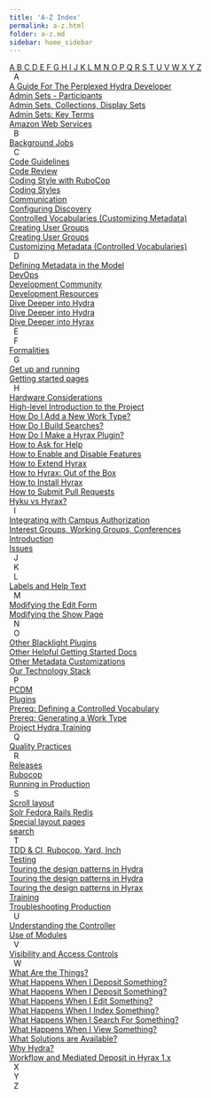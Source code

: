```yaml
---
title: 'A-Z Index'
permalink: a-z.html
folder: a-z.md
sidebar: home_sidebar
---
```

<div id='atoz'>
  <div class='atoz_tabs'>
    <a class='atoz_tab' href='#a'> A </a>
    <a class='atoz_tab' href='#b'> B </a>
    <a class='atoz_tab' href='#c'> C </a>
    <a class='atoz_tab' href='#d'> D </a>
    <a class='atoz_tab' href='#e'> E </a>
    <a class='atoz_tab' href='#f'> F </a>
    <a class='atoz_tab' href='#g'> G </a>
    <a class='atoz_tab' href='#h'> H </a>
    <a class='atoz_tab' href='#i'> I </a>
    <a class='atoz_tab' href='#j'> J </a>
    <a class='atoz_tab' href='#k'> K </a>
    <a class='atoz_tab' href='#l'> L </a>
    <a class='atoz_tab' href='#m'> M </a>
    <a class='atoz_tab' href='#n'> N </a>
    <a class='atoz_tab' href='#o'> O </a>
    <a class='atoz_tab' href='#p'> P </a>
    <a class='atoz_tab' href='#q'> Q </a>
    <a class='atoz_tab' href='#r'> R </a>
    <a class='atoz_tab' href='#s'> S </a>
    <a class='atoz_tab' href='#t'> T </a>
    <a class='atoz_tab' href='#u'> U </a>
    <a class='atoz_tab' href='#v'> V </a>
    <a class='atoz_tab' href='#w'> W </a>
    <a class='atoz_tab' href='#x'> X </a>
    <a class='atoz_tab' href='#y'> Y </a>
    <a class='atoz_tab' href='#z'> Z </a>
  </div>
  <div class='atoz_section'>
    <a class='atoz_anchor' name='a'>&nbsp;</a>
    <span class='atoz_section_label'>A</span>
    <div class='atoz_terms'>
      <a class='atoz_term' href='/index.html'>A Guide For The Perplexed Hydra Developer</a>
      <br>
      <a class='atoz_term' href='/participants.html'>Admin Sets - Participants</a>
      <br>
      <a class='atoz_term' href='/how-to-admin-sets.html'>Admin Sets, Collections, Display Sets</a>
      <br>
      <a class='atoz_term' href='/what-are-admin-things.html'>Admin Sets: Key Terms</a>
      <br>
      <a class='atoz_term' href='/aws.html'>Amazon Web Services</a>
      <br>
    </div>
  </div>
  <div class='atoz_section'>
    <a class='atoz_anchor' name='b'>&nbsp;</a>
    <span class='atoz_section_label'>B</span>
    <div class='atoz_terms'>
      <a class='atoz_term' href='/background-jobs.html'>Background Jobs</a>
      <br>
    </div>
  </div>
  <div class='atoz_section'>
    <a class='atoz_anchor' name='c'>&nbsp;</a>
    <span class='atoz_section_label'>C</span>
    <div class='atoz_terms'>
      <a class='atoz_term' href='/code.html'>Code Guidelines</a>
      <br>
      <a class='atoz_term' href='/review.html'>Code Review</a>
      <br>
      <a class='atoz_term' href='/best-practices-coding-styles.html'>Coding Style with RuboCop</a>
      <br>
      <a class='atoz_term' href='/best-practices-coding-styles.html'>Coding Styles</a>
      <br>
      <a class='atoz_term' href='/communication.html'>Communication</a>
      <br>
      <a class='atoz_term' href='/customize-metadata-discovery.html'>Configuring Discovery</a>
      <br>
      <a class='atoz_term' href='/customize-metadata-controlled-vocabulary.html'>Controlled Vocabularies (Customizing Metadata)</a>
      <br>
      <a class='atoz_term' href='/admin-users.html'>Creating User Groups</a>
      <br>
      <a class='atoz_term' href='/groups.html'>Creating User Groups</a>
      <br>
      <a class='atoz_term' href='/customize-metadata-controlled-vocabulary.html'>Customizing Metadata (Controlled Vocabularies)</a>
      <br>
    </div>
  </div>
  <div class='atoz_section'>
    <a class='atoz_anchor' name='d'>&nbsp;</a>
    <span class='atoz_section_label'>D</span>
    <div class='atoz_terms'>
      <a class='atoz_term' href='/customize-metadata-model.html'>Defining Metadata in the Model</a>
      <br>
      <a class='atoz_term' href='/devops.html'>DevOps</a>
      <br>
      <a class='atoz_term' href='/tag_community.html'>Development Community</a>
      <br>
      <a class='atoz_term' href='/tag_development_resources.html'>Development Resources</a>
      <br>
      <a class='atoz_term' href='/deeper_hydra_index.html'>Dive Deeper into Hydra</a>
      <br>
      <a class='atoz_term' href='/training/deeper_into_hydra/'>Dive Deeper into Hydra</a>
      <br>
      <a class='atoz_term' href='/dive-deeper.html'>Dive Deeper into Hyrax</a>
      <br>
    </div>
  </div>
  <div class='atoz_section'>
    <a class='atoz_anchor' name='e'>&nbsp;</a>
    <span class='atoz_section_label'>E</span>
    <div class='atoz_terms'>
    </div>
  </div>
  <div class='atoz_section'>
    <a class='atoz_anchor' name='f'>&nbsp;</a>
    <span class='atoz_section_label'>F</span>
    <div class='atoz_terms'>
      <a class='atoz_term' href='/formalities.html'>Formalities</a>
      <br>
    </div>
  </div>
  <div class='atoz_section'>
    <a class='atoz_anchor' name='g'>&nbsp;</a>
    <span class='atoz_section_label'>G</span>
    <div class='atoz_terms'>
      <a class='atoz_term' href='/getting_started.html'>Get up and running</a>
      <br>
      <a class='atoz_term' href='/tag_getting_started.html'>Getting started pages</a>
      <br>
    </div>
  </div>
  <div class='atoz_section'>
    <a class='atoz_anchor' name='h'>&nbsp;</a>
    <span class='atoz_section_label'>H</span>
    <div class='atoz_terms'>
      <a class='atoz_term' href='/hardware-considerations.html'>Hardware Considerations</a>
      <br>
      <a class='atoz_term' href='/high-level.html'>High-level Introduction to the Project</a>
      <br>
      <a class='atoz_term' href='/add-new-work-type.html'>How Do I Add a New Work Type?</a>
      <br>
      <a class='atoz_term' href='/building-searches.html'>How Do I Build Searches?</a>
      <br>
      <a class='atoz_term' href='/plugins.html'>How Do I Make a Hyrax Plugin?</a>
      <br>
      <a class='atoz_term' href='/get-help.html'>How to Ask for Help</a>
      <br>
      <a class='atoz_term' href='/toggle-features.html'>How to Enable and Disable Features</a>
      <br>
      <a class='atoz_term' href='/extend-hyrax.html'>How to Extend Hyrax</a>
      <br>
      <a class='atoz_term' href='/hyrax-out-of-the-box.html'>How to Hyrax: Out of the Box </a>
      <br>
      <a class='atoz_term' href='/install-hyrax.html'>How to Install Hyrax</a>
      <br>
      <a class='atoz_term' href='/how-to-pr.html'>How to Submit Pull Requests</a>
      <br>
      <a class='atoz_term' href='/hyku-vs-hyrax.html'>Hyku vs Hyrax?</a>
      <br>
    </div>
  </div>
  <div class='atoz_section'>
    <a class='atoz_anchor' name='i'>&nbsp;</a>
    <span class='atoz_section_label'>I</span>
    <div class='atoz_terms'>
      <a class='atoz_term' href='/campus-auth-integrating.html'>Integrating with Campus Authorization</a>
      <br>
      <a class='atoz_term' href='/real-life-hyrax.html'>Interest Groups, Working Groups, Conferences</a>
      <br>
      <a class='atoz_term' href='/introduction.html'>Introduction</a>
      <br>
      <a class='atoz_term' href='/issues.html'>Issues</a>
      <br>
    </div>
  </div>
  <div class='atoz_section'>
    <a class='atoz_anchor' name='j'>&nbsp;</a>
    <span class='atoz_section_label'>J</span>
    <div class='atoz_terms'>
    </div>
  </div>
  <div class='atoz_section'>
    <a class='atoz_anchor' name='k'>&nbsp;</a>
    <span class='atoz_section_label'>K</span>
    <div class='atoz_terms'>
    </div>
  </div>
  <div class='atoz_section'>
    <a class='atoz_anchor' name='l'>&nbsp;</a>
    <span class='atoz_section_label'>L</span>
    <div class='atoz_terms'>
      <a class='atoz_term' href='/customize-metadata-labels.html'>Labels and Help Text</a>
      <br>
    </div>
  </div>
  <div class='atoz_section'>
    <a class='atoz_anchor' name='m'>&nbsp;</a>
    <span class='atoz_section_label'>M</span>
    <div class='atoz_terms'>
      <a class='atoz_term' href='/customize-metadata-edit-form.html'>Modifying the Edit Form</a>
      <br>
      <a class='atoz_term' href='/customize-metadata-show-page.html'>Modifying the Show Page</a>
      <br>
    </div>
  </div>
  <div class='atoz_section'>
    <a class='atoz_anchor' name='n'>&nbsp;</a>
    <span class='atoz_section_label'>N</span>
    <div class='atoz_terms'>
    </div>
  </div>
  <div class='atoz_section'>
    <a class='atoz_anchor' name='o'>&nbsp;</a>
    <span class='atoz_section_label'>O</span>
    <div class='atoz_terms'>
      <a class='atoz_term' href='/blacklight-plugins.html'>Other Blacklight Plugins</a>
      <br>
      <a class='atoz_term' href='/other-getting-started.html'>Other Helpful Getting Started Docs</a>
      <br>
      <a class='atoz_term' href='/customize-metadata-other-customizations.html'>Other Metadata Customizations</a>
      <br>
      <a class='atoz_term' href='/our_technology_stack.html'>Our Technology Stack</a>
      <br>
    </div>
  </div>
  <div class='atoz_section'>
    <a class='atoz_anchor' name='p'>&nbsp;</a>
    <span class='atoz_section_label'>P</span>
    <div class='atoz_terms'>
      <a class='atoz_term' href='/pcdm.html'>PCDM</a>
      <br>
      <a class='atoz_term' href='/best-practices-plugins.html'>Plugins</a>
      <br>
      <a class='atoz_term' href='/customize-metadata-controlled-vocabulary.html'>Prereq: Defining a Controlled Vocabulary</a>
      <br>
      <a class='atoz_term' href='/customize-metadata-generate-work-type.html'>Prereq: Generating a Work Type</a>
      <br>
      <a class='atoz_term' href='/test.html'>Project Hydra Training</a>
      <br>
    </div>
  </div>
  <div class='atoz_section'>
    <a class='atoz_anchor' name='q'>&nbsp;</a>
    <span class='atoz_section_label'>Q</span>
    <div class='atoz_terms'>
      <a class='atoz_term' href='/quality.html'>Quality Practices</a>
      <br>
    </div>
  </div>
  <div class='atoz_section'>
    <a class='atoz_anchor' name='r'>&nbsp;</a>
    <span class='atoz_section_label'>R</span>
    <div class='atoz_terms'>
      <a class='atoz_term' href='/hyrax-releases.html'>Releases</a>
      <br>
      <a class='atoz_term' href='/best-practices-coding-styles.html'>Rubocop</a>
      <br>
      <a class='atoz_term' href='/tag_running_in_production.html'>Running in Production</a>
      <br>
    </div>
  </div>
  <div class='atoz_section'>
    <a class='atoz_anchor' name='s'>&nbsp;</a>
    <span class='atoz_section_label'>S</span>
    <div class='atoz_terms'>
      <a class='atoz_term' href='/js/mydoc_scroll.html'>Scroll layout</a>
      <br>
      <a class='atoz_term' href='/service-stack.html'>Solr Fedora Rails Redis</a>
      <br>
      <a class='atoz_term' href='/tag_special_layouts.html'>Special layout pages</a>
      <br>
      <a class='atoz_term' href='/search.json'>search</a>
      <br>
    </div>
  </div>
  <div class='atoz_section'>
    <a class='atoz_anchor' name='t'>&nbsp;</a>
    <span class='atoz_section_label'>T</span>
    <div class='atoz_terms'>
      <a class='atoz_term' href='/contribution-tools.html'>TDD & CI, Rubocop, Yard, Inch</a>
      <br>
      <a class='atoz_term' href='/best-practices-testing.html'>Testing</a>
      <br>
      <a class='atoz_term' href='/touring_hydra_index.html'>Touring the design patterns in Hydra</a>
      <br>
      <a class='atoz_term' href='/training/touring_design_patterns/'>Touring the design patterns in Hydra</a>
      <br>
      <a class='atoz_term' href='/design_patterns.html'>Touring the design patterns in Hyrax</a>
      <br>
      <a class='atoz_term' href='/training.html'>Training</a>
      <br>
      <a class='atoz_term' href='/troubleshooting-production.html'>Troubleshooting Production</a>
      <br>
    </div>
  </div>
  <div class='atoz_section'>
    <a class='atoz_anchor' name='u'>&nbsp;</a>
    <span class='atoz_section_label'>U</span>
    <div class='atoz_terms'>
      <a class='atoz_term' href='/customize-metadata-controller.html'>Understanding the Controller</a>
      <br>
      <a class='atoz_term' href='/best-practices-modules.html'>Use of Modules</a>
      <br>
    </div>
  </div>
  <div class='atoz_section'>
    <a class='atoz_anchor' name='v'>&nbsp;</a>
    <span class='atoz_section_label'>V</span>
    <div class='atoz_terms'>
      <a class='atoz_term' href='/access-controls.html'>Visibility and Access Controls</a>
      <br>
    </div>
  </div>
  <div class='atoz_section'>
    <a class='atoz_anchor' name='w'>&nbsp;</a>
    <span class='atoz_section_label'>W</span>
    <div class='atoz_terms'>
      <a class='atoz_term' href='/what-are-things.html'>What Are the Things?</a>
      <br>
      <a class='atoz_term' href='/what-happens-deposit-1.0.html'>What Happens When I Deposit Something?</a>
      <br>
      <a class='atoz_term' href='/what-happens-deposit-2.0.html'>What Happens When I Deposit Something?</a>
      <br>
      <a class='atoz_term' href='/what-happens-edit.html'>What Happens When I Edit Something?</a>
      <br>
      <a class='atoz_term' href='/what-happens-index.html'>What Happens When I Index Something?</a>
      <br>
      <a class='atoz_term' href='/what-happens-search.html'>What Happens When I Search For Something?</a>
      <br>
      <a class='atoz_term' href='/what-happens-view.html'>What Happens When I View Something?</a>
      <br>
      <a class='atoz_term' href='/solutions.html'>What Solutions are Available?</a>
      <br>
      <a class='atoz_term' href='/why-hydra.html'>Why Hydra?</a>
      <br>
      <a class='atoz_term' href='/workflow_and_mediated_deposit.html'>Workflow and Mediated Deposit in Hyrax 1.x</a>
      <br>
    </div>
  </div>
  <div class='atoz_section'>
    <a class='atoz_anchor' name='x'>&nbsp;</a>
    <span class='atoz_section_label'>X</span>
    <div class='atoz_terms'>
    </div>
  </div>
  <div class='atoz_section'>
    <a class='atoz_anchor' name='y'>&nbsp;</a>
    <span class='atoz_section_label'>Y</span>
    <div class='atoz_terms'>
    </div>
  </div>
  <div class='atoz_section'>
    <a class='atoz_anchor' name='z'>&nbsp;</a>
    <span class='atoz_section_label'>Z</span>
    <div class='atoz_terms'>
    </div>
  </div>
</div>
